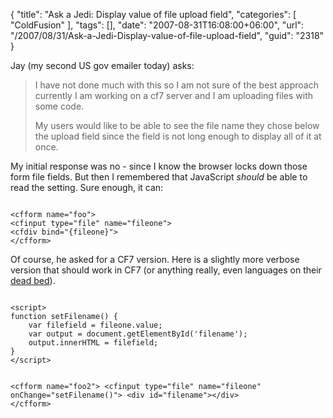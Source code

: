 {
	"title": "Ask a Jedi: Display value of file upload field",
	"categories": [
		"ColdFusion"
	],
	"tags": [],
	"date": "2007-08-31T16:08:00+06:00",
	"url": "/2007/08/31/Ask-a-Jedi-Display-value-of-file-upload-field",
	"guid": "2318"
}

Jay (my second US gov emailer today) asks:

<blockquote>
I have not done much with this so I am not sure of the best approach currently I am working on a cf7 server and I am uploading files with some code.

My users would like to be able to see the file name they chose below the upload field since the field is not long enough to display all of it at once. 
</blockquote>

My initial response was no - since I know the browser locks down those form file fields. But then I remembered that JavaScript <i>should</i> be able to read the setting. Sure enough, it can:

<code>
&lt;cfform name="foo"&gt;
&lt;cfinput type="file" name="fileone"&gt;
&lt;cfdiv bind="{fileone}"&gt;
&lt;/cfform&gt;
</code>

Of course, he asked for a CF7 version. Here is a slightly more verbose version that should work in CF7 (or anything really, even languages on their <a href="http://www.php.net">dead bed</a>).

<code>
&lt;script&gt;
function setFilename() {
	var filefield = fileone.value;
	var output = document.getElementById('filename');
	output.innerHTML = filefield;
}
&lt;/script&gt;

&lt;cfform name="foo2"&gt;
&lt;cfinput type="file" name="fileone" onChange="setFilename()"&gt;
&lt;div id="filename"&gt;&lt;/div&gt;
&lt;/cfform&gt;
</code>